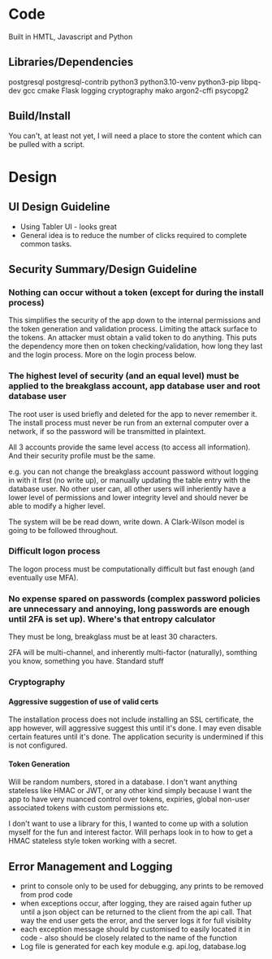 # Code

Built in HMTL, Javascript and Python

## Libraries/Dependencies

postgresql 
postgresql-contrib
python3 
python3.10-venv 
python3-pip
libpq-dev 
gcc 
cmake
Flask
logging
cryptography
mako
argon2-cffi
psycopg2

## Build/Install

You can't, at least not yet, I will need a place to store the content which can be pulled with a script.

# Design

## UI Design Guideline

- Using Tabler UI - looks great
- General idea is to reduce the number of clicks required to complete common tasks.

## Security Summary/Design Guideline

### Nothing can occur without a token (except for during the install process)

This simplifies the security of the app down to the internal permissions and the token generation and validation process. Limiting the attack surface to the tokens. An attacker must obtain a valid token to do anything. This puts the dependency more then on token checking/validation, how long they last and the login process. More on the login process below.

### The highest level of security (and an equal level) must be applied to the breakglass account, app database user and root database user

The root user is used briefly and deleted for the app to never remember it. The install process must never be run from an external computer over a network, if so the password will be transmitted in plaintext.

All 3 accounts provide the same level access (to access all information). And their security profile must be the same.

e.g. you can not change the breakglass account password without logging in with it first (no write up), or manually updating the table entry with the database user. No other user can, all other users will inheriently have a lower level of permissions and lower integrity level and should never be able to modify a higher level.

The system will be be read down, write down. A Clark-Wilson model is going to be followed throughout.

### Difficult logon process

The logon process must be computationally difficult but fast enough (and eventually use MFA).

### No expense spared on passwords (complex password policies are unnecessary and annoying, long passwords are enough until 2FA is set up). Where's that entropy calculator

They must be long, breakglass must be at least 30 characters.

2FA will be multi-channel, and inherently multi-factor (naturally), somthing you know, something you have. Standard stuff

### Cryptography

#### Aggressive suggestion of use of valid certs

The installation process does not include installing an SSL certificate, the app however, will aggressive suggest this until it's done. I may even disable certain features until it's done. The application security is undermined if this is not configured.

#### Token Generation

Will be random numbers, stored in a database. I don't want anything stateless like HMAC or JWT, or any other kind simply because I want the app to have very nuanced control over tokens, expiries, global non-user associated tokens with custom permissions etc.

I don't want to use a library for this, I wanted to come up with a solution myself for the fun and interest factor. Will perhaps look in to how to get a HMAC stateless style token working with a secret.

## Error Management and Logging

- print to console only to be used for debugging, any prints to be removed from prod code
- when exceptions occur, after logging, they are raised again futher up until a json object can be returned to the client from the api call. That way the end user gets the error, and the server logs it for full visiblity
- each exception message should by customised to easily located it in code - also should be closely related to the name of the function
- Log file is generated for each key module e.g. api.log, database.log